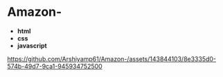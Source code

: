# Amazon-
- **html**
- **css**
-  **javascript**


https://github.com/Arshiyamp61/Amazon-/assets/143844103/8e3335d0-574b-49d7-9ca1-945934752500

